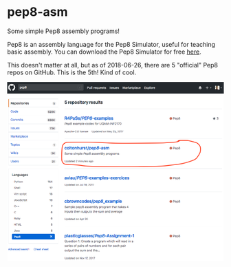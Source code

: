 # pep8-asm
Some simple Pep8 assembly programs!

Pep8 is an assembly language for the Pep8 Simulator, useful for teaching basic assembly. You can download the Pep8 Simulator for free [here](http://computersystemsbook.com/4th-edition/pep8/).

This doesn't matter at all, but as of 2018-06-26, there are 5 "official" Pep8 repos on GitHub. This is the 5th! Kind of cool.

![The 5th "official" pep8 repo](5th-repo.png)
